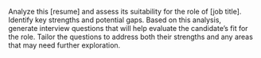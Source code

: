 Analyze this [resume] and assess its suitability for the role of [job title]. Identify key strengths and potential gaps. Based on this analysis, generate interview questions that will help evaluate the candidate’s fit for the role. Tailor the questions to address both their strengths and any areas that may need further exploration.
